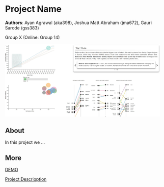 # Project Name
**Authors**: Ayan Agrawal (aka398), Joshua Matt Abraham (jma672), Gauri Sarode (gss383)

Group X (Online: Group 14) 

![Screenhot](screenshot.jpg)


## About
In this project we ...

## More
[DEMO](https://nyu-vis-fall2018.github.io/storytelling-group-14/)

[Project Descrioption](project.pdf)
